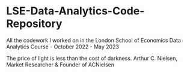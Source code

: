 # LSE-Data-Analytics-Code-Repository
All the codework I worked on in the London School of Economics Data Analytics Course - October 2022 - May 2023

The price of light is less than the cost of darkness.
Arthur C. Nielsen, Market Researcher & Founder of ACNielsen
